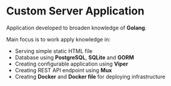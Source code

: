# Custom Server Application
Application developed to broaden knowledge of **Golang**. 

Main focus is to work apply knowledge in: 
- Serving simple static HTML file
- Database using **PostgreSQL**, **SQLite** and **GORM**
- Creating configurable application using **Viper**
- Creating REST API endpoint using **Mux**
- Creating **Docker** and **Docker file** for deploying infrastructure